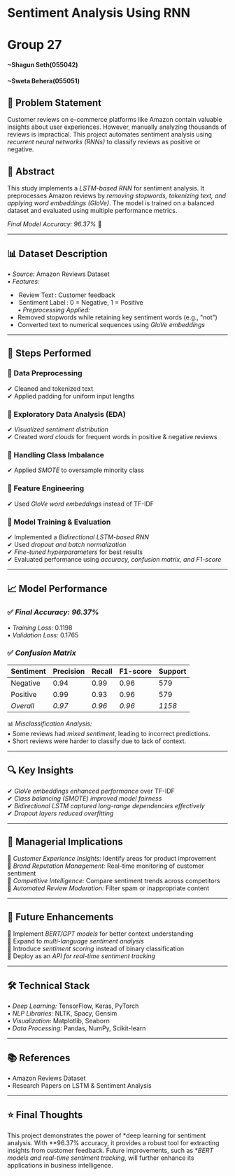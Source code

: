# Sentiment Analysis Using RNN

# Group 27
#### ~Shagun Seth(055042)
#### ~Sweta Behera(055051)

## 📌 Problem Statement
Customer reviews on e-commerce platforms like Amazon contain valuable insights about user experiences. However, manually analyzing thousands of reviews is impractical. This project automates sentiment analysis using *recurrent neural networks (RNNs)* to classify reviews as positive or negative.

## 📖 Abstract
This study implements a *LSTM-based RNN* for sentiment analysis. It preprocesses Amazon reviews by *removing stopwords, tokenizing text, and applying word embeddings (GloVe)*. The model is trained on a balanced dataset and evaluated using multiple performance metrics.

*Final Model Accuracy: 96.37%* 🎯

---

## 📊 Dataset Description
•⁠  ⁠*Source:* Amazon Reviews Dataset  
•⁠  ⁠*Features:*  
  - ⁠ Review Text ⁠: Customer feedback  
  - ⁠ Sentiment Label ⁠: 0 = Negative, 1 = Positive  
•⁠  ⁠*Preprocessing Applied:*  
  - Removed stopwords while retaining key sentiment words (e.g., "not")  
  - Converted text to numerical sequences using *GloVe embeddings*  

---

## 🚀 Steps Performed

### 🔹 Data Preprocessing
✔ Cleaned and tokenized text  
✔ Applied padding for uniform input lengths  

### 🔹 Exploratory Data Analysis (EDA)
✔ *Visualized sentiment distribution*  
✔ Created *word clouds* for frequent words in positive & negative reviews  

### 🔹 Handling Class Imbalance
✔ Applied *SMOTE* to oversample minority class  

### 🔹 Feature Engineering
✔ Used *GloVe word embeddings* instead of TF-IDF  

### 🔹 Model Training & Evaluation
✔ Implemented a *Bidirectional LSTM-based RNN*  
✔ Used *dropout and batch normalization*  
✔ *Fine-tuned hyperparameters* for best results  
✔ Evaluated performance using *accuracy, confusion matrix, and F1-score*  

---

## 📈 Model Performance

### ✅ *Final Accuracy: 96.37%*
•⁠  ⁠*Training Loss:* 0.1198  
•⁠  ⁠*Validation Loss:* 0.1765  

### ✅ *Confusion Matrix*
| Sentiment | Precision | Recall | F1-score | Support |
|-----------|-----------|---------|-----------|---------|
| Negative  | 0.94      | 0.99    | 0.96      | 579     |
| Positive  | 0.99      | 0.93    | 0.96      | 579     |
| *Overall* | *0.97* | *0.96* | *0.96* | *1158* |

📊 *Misclassification Analysis:*  
•⁠  ⁠Some reviews had *mixed sentiment*, leading to incorrect predictions.  
•⁠  ⁠Short reviews were harder to classify due to lack of context.  

---

## 🔍 Key Insights
✔ *GloVe embeddings enhanced performance* over TF-IDF  
✔ *Class balancing (SMOTE) improved model fairness*  
✔ *Bidirectional LSTM captured long-range dependencies effectively*  
✔ *Dropout layers reduced overfitting*  

---

## 🎯 Managerial Implications
📌 *Customer Experience Insights:* Identify areas for product improvement  
📌 *Brand Reputation Management:* Real-time monitoring of customer sentiment  
📌 *Competitive Intelligence:* Compare sentiment trends across competitors  
📌 *Automated Review Moderation:* Filter spam or inappropriate content  

---

## 🔮 Future Enhancements
🚀 Implement *BERT/GPT models* for better context understanding  
🚀 Expand to *multi-language sentiment analysis*  
🚀 Introduce *sentiment scoring* instead of binary classification  
🚀 Deploy as an *API for real-time sentiment tracking*  

---

## 🛠 Technical Stack
•⁠  ⁠*Deep Learning:* TensorFlow, Keras, PyTorch  
•⁠  ⁠*NLP Libraries:* NLTK, Spacy, Gensim  
•⁠  ⁠*Visualization:* Matplotlib, Seaborn  
•⁠  ⁠*Data Processing:* Pandas, NumPy, Scikit-learn  

---

## 📚 References
•⁠  ⁠Amazon Reviews Dataset  
•⁠  ⁠Research Papers on LSTM & Sentiment Analysis  

---

## ⭐ Final Thoughts
This project demonstrates the power of *deep learning for sentiment analysis. With **96.37% accuracy, it provides a robust tool for extracting insights from customer feedback. Future improvements, such as **BERT models and real-time sentiment tracking*, will further enhance its applications in business intelligence.
